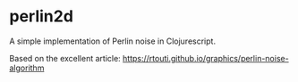 # perlin2d

A simple implementation of Perlin noise in Clojurescript.

Based on the excellent article: https://rtouti.github.io/graphics/perlin-noise-algorithm
